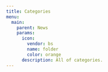 ```yaml
---
title: Categories
menu:
  main:
    parent: News
    params:
      icon:
        vendor: bs
        name: folder
        color: orange
      description: All of categories.
---
```

